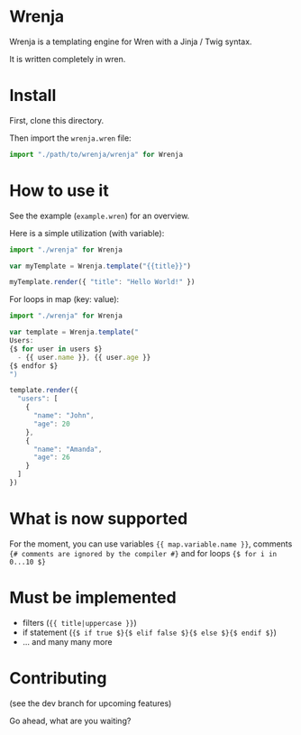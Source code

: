 # Wrenja

Wrenja is a templating engine for Wren with a Jinja / Twig syntax.

It is written completely in wren.

# Install

First, clone this directory.

Then import the `wrenja.wren` file:

```js
import "./path/to/wrenja/wrenja" for Wrenja
```

# How to use it

See the example (`example.wren`) for an overview.

Here is a simple utilization (with variable):

```js
import "./wrenja" for Wrenja

var myTemplate = Wrenja.template("{{title}}")

myTemplate.render({ "title": "Hello World!" })
```

For loops in map (key: value):

```js
import "./wrenja" for Wrenja

var template = Wrenja.template("
Users:
{$ for user in users $}
  - {{ user.name }}, {{ user.age }}
{$ endfor $}
")

template.render({
  "users": [
    {
      "name": "John",
      "age": 20
    },
    {
      "name": "Amanda",
      "age": 26
    }
  ]
})
```

# What is now supported

For the moment, you can use variables `{{ map.variable.name }}`, comments `{# comments are ignored by the compiler #}` and for loops `{$ for i in 0...10 $}`

# Must be implemented

- filters (`{{ title|uppercase }}`)
- if statement (`{$ if true $}{$ elif false $}{$ else $}{$ endif $}`)
- ... and many many more

# Contributing

(see the dev branch for upcoming features)

Go ahead, what are you waiting? 
